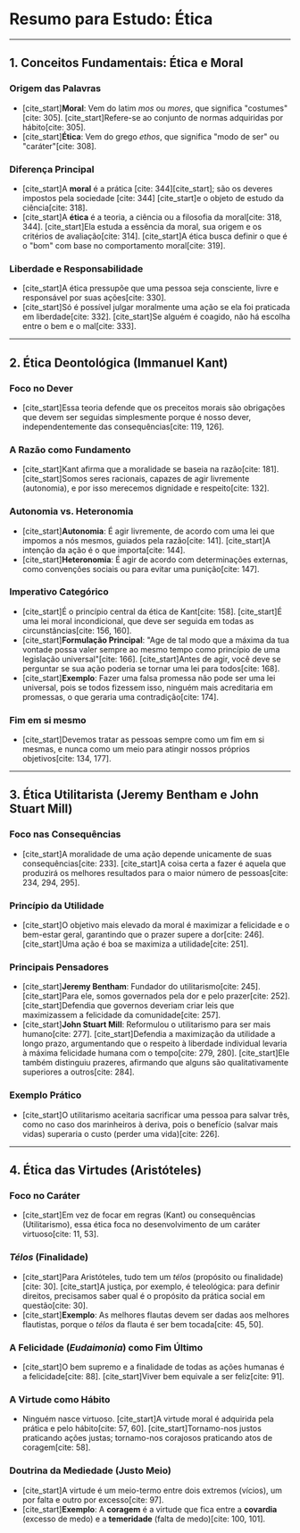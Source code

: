 # Resumo para Estudo: Ética

---

## 1. Conceitos Fundamentais: Ética e Moral

### Origem das Palavras
* [cite_start]**Moral**: Vem do latim _mos_ ou _mores_, que significa "costumes"[cite: 305]. [cite_start]Refere-se ao conjunto de normas adquiridas por hábito[cite: 305].
* [cite_start]**Ética**: Vem do grego _ethos_, que significa "modo de ser" ou "caráter"[cite: 308].

### Diferença Principal
* [cite_start]A **moral** é a prática [cite: 344][cite_start]; são os deveres impostos pela sociedade [cite: 344] [cite_start]e o objeto de estudo da ciência[cite: 318].
* [cite_start]A **ética** é a teoria, a ciência ou a filosofia da moral[cite: 318, 344]. [cite_start]Ela estuda a essência da moral, sua origem e os critérios de avaliação[cite: 314]. [cite_start]A ética busca definir o que é o "bom" com base no comportamento moral[cite: 319].

### Liberdade e Responsabilidade
* [cite_start]A ética pressupõe que uma pessoa seja consciente, livre e responsável por suas ações[cite: 330].
* [cite_start]Só é possível julgar moralmente uma ação se ela foi praticada em liberdade[cite: 332]. [cite_start]Se alguém é coagido, não há escolha entre o bem e o mal[cite: 333].

---

## 2. Ética Deontológica (Immanuel Kant)

### Foco no Dever
* [cite_start]Essa teoria defende que os preceitos morais são obrigações que devem ser seguidas simplesmente porque é nosso dever, independentemente das consequências[cite: 119, 126].

### A Razão como Fundamento
* [cite_start]Kant afirma que a moralidade se baseia na razão[cite: 181]. [cite_start]Somos seres racionais, capazes de agir livremente (autonomia), e por isso merecemos dignidade e respeito[cite: 132].

### Autonomia vs. Heteronomia
* [cite_start]**Autonomia**: É agir livremente, de acordo com uma lei que impomos a nós mesmos, guiados pela razão[cite: 141]. [cite_start]A intenção da ação é o que importa[cite: 144].
* [cite_start]**Heteronomia**: É agir de acordo com determinações externas, como convenções sociais ou para evitar uma punição[cite: 147].

### Imperativo Categórico
* [cite_start]É o princípio central da ética de Kant[cite: 158]. [cite_start]É uma lei moral incondicional, que deve ser seguida em todas as circunstâncias[cite: 156, 160].
* [cite_start]**Formulação Principal**: "Age de tal modo que a máxima da tua vontade possa valer sempre ao mesmo tempo como princípio de uma legislação universal"[cite: 166]. [cite_start]Antes de agir, você deve se perguntar se sua ação poderia se tornar uma lei para todos[cite: 168].
* [cite_start]**Exemplo**: Fazer uma falsa promessa não pode ser uma lei universal, pois se todos fizessem isso, ninguém mais acreditaria em promessas, o que geraria uma contradição[cite: 174].

### Fim em si mesmo
* [cite_start]Devemos tratar as pessoas sempre como um fim em si mesmas, e nunca como um meio para atingir nossos próprios objetivos[cite: 134, 177].

---

## 3. Ética Utilitarista (Jeremy Bentham e John Stuart Mill)

### Foco nas Consequências
* [cite_start]A moralidade de uma ação depende unicamente de suas consequências[cite: 233]. [cite_start]A coisa certa a fazer é aquela que produzirá os melhores resultados para o maior número de pessoas[cite: 234, 294, 295].

### Princípio da Utilidade
* [cite_start]O objetivo mais elevado da moral é maximizar a felicidade e o bem-estar geral, garantindo que o prazer supere a dor[cite: 246]. [cite_start]Uma ação é boa se maximiza a utilidade[cite: 251].

### Principais Pensadores
* [cite_start]**Jeremy Bentham**: Fundador do utilitarismo[cite: 245]. [cite_start]Para ele, somos governados pela dor e pelo prazer[cite: 252]. [cite_start]Defendia que governos deveriam criar leis que maximizassem a felicidade da comunidade[cite: 257].
* [cite_start]**John Stuart Mill**: Reformulou o utilitarismo para ser mais humano[cite: 277]. [cite_start]Defendia a maximização da utilidade a longo prazo, argumentando que o respeito à liberdade individual levaria à máxima felicidade humana com o tempo[cite: 279, 280]. [cite_start]Ele também distinguiu prazeres, afirmando que alguns são qualitativamente superiores a outros[cite: 284].

### Exemplo Prático
* [cite_start]O utilitarismo aceitaria sacrificar uma pessoa para salvar três, como no caso dos marinheiros à deriva, pois o benefício (salvar mais vidas) superaria o custo (perder uma vida)[cite: 226].

---

## 4. Ética das Virtudes (Aristóteles)

### Foco no Caráter
* [cite_start]Em vez de focar em regras (Kant) ou consequências (Utilitarismo), essa ética foca no desenvolvimento de um caráter virtuoso[cite: 11, 53].

### _Télos_ (Finalidade)
* [cite_start]Para Aristóteles, tudo tem um _télos_ (propósito ou finalidade)[cite: 30]. [cite_start]A justiça, por exemplo, é teleológica: para definir direitos, precisamos saber qual é o propósito da prática social em questão[cite: 30].
* [cite_start]**Exemplo**: As melhores flautas devem ser dadas aos melhores flautistas, porque o _télos_ da flauta é ser bem tocada[cite: 45, 50].

### A Felicidade (_Eudaimonia_) como Fim Último
* [cite_start]O bem supremo e a finalidade de todas as ações humanas é a felicidade[cite: 88]. [cite_start]Viver bem equivale a ser feliz[cite: 91].

### A Virtude como Hábito
* Ninguém nasce virtuoso. [cite_start]A virtude moral é adquirida pela prática e pelo hábito[cite: 57, 60]. [cite_start]Tornamo-nos justos praticando ações justas; tornamo-nos corajosos praticando atos de coragem[cite: 58].

### Doutrina da Mediedade (Justo Meio)
* [cite_start]A virtude é um meio-termo entre dois extremos (vícios), um por falta e outro por excesso[cite: 97].
* [cite_start]**Exemplo**: A **coragem** é a virtude que fica entre a **covardia** (excesso de medo) e a **temeridade** (falta de medo)[cite: 100, 101].

